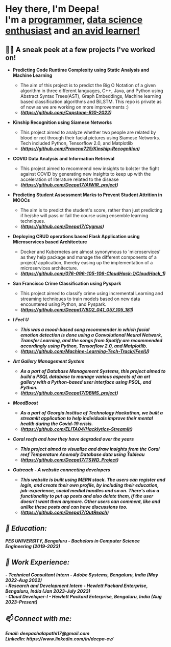 <h1>Hey there, I'm Deepa! <br/> I'm a <a href="https://github.com/Deepa17">programmer</a>, 
  <a href="https://www.linkedin.com/in/deepa-cv/">data science enthusiast</a> and  
  <a href="https://www.linkedin.com/in/deepa-cv/"> an avid learner! </a> </h1>

<h2>👨‍💻 A sneak peek at a few projects I've worked on!</h2>

- <b>Predicting Code Runtime Complexity using Static Analysis and Machine Learning</b>
  - The aim of this project is to predict the Big O Notation of a given algorithm in three different languages, C++, Java, and Python using Abstract Syntax Trees(AST), Graph Embeddings, Machine learning based classification algorithms and BiLSTM. This repo is private as of now as we are working on more improvements :)
  - <b><i>(https://github.com/Capstone-B10-2022)</b></i>

- <b>Kinship Recognition using Siamese Networks</b>
  - This project aimed to analyze whether two people are related by blood or not through their facial pictures using Siamese Networks. Tech included Python, Tensorflow 2.0, and Matplotlib
  - <b><i> (https://github.com/Pravena725/Kinship-Recognition)</b></i>

- <b>COVID Data Analysis and Information Retrieval</b>
  - This project aimed to recommend new insights to bolster the fight against COVID by generating new insights to keep up with the acceleration of literature related to the disease
  - <b><i>(https://github.com/Deepa17/AIWIR_project)</b></i>
  
- <b>Predicting Student Assessment Marks to Prevent Student Attrition in MOOCs</b>
  - The aim is to predict the student's score, rather than just predicting if he/she will pass or fail the course using ensemble learning techniques.
  - <b><i> (https://github.com/Deepa17/Cygnus) </b></i>

- <b>Deploying CRUD operations based Flask Application using Microservices based Architecture </b>
  - Docker and Kubernetes are almost synonymous to 'microservices' as they help package and manage the different components of a project/ application, thereby easing up the implementation of a microservices architecture.
  - <b><i> (https://github.com/076-096-105-106-CloudHack-1/CloudHack_1) </b></i>

- <b>San Francisco Crime Classification using Pyspark</b>
  - This project aimed to classify crime using incremental Learning and streaming techniques to train models based on new data encountered using Python, and Pyspark.
  - <b><i> (https://github.com/Deepa17/BD2_041_057_105_181)

- <b>I Feel U</b>
  - This was a mood-based song recommender in which facial emotion detection is done using a Convolutional Neural Network, Transfer Learning, and the songs from Spotify are recommended accordingly using Python, Tensorflow 2.0, and Matplotlib.
  - <b><i> (https://github.com/Machine-Learning-Tech-Track/IFeelU) </b></i>

- <b>Art Gallery Management System</b>
  - As a part of Database Management Systems, this project aimed to build a PSQL database to manage various aspects of an art gallery with a Python-based user interface using PSQL, and Python.
  - <b><i> (https://github.com/Deepa17/DBMS_project) </b></i>

- <b>MoodBoost</b>
  - As a part of Georgia Institue of Technology Hackathon,  we built a streamlit application to help individuals improve their mental health during the Covid-19 crisis.
  - <b><i> (https://github.com/ELITA04/Hacklytics-Streamlit) </b></i>

- <b>Coral reefs and how they have degraded over the years</b>
  - This project aimed to visualize and draw insights from the Coral reef Temperature Anomaly Database data using Tableau
  - <b><i> (https://github.com/Deepa17/TSWD_Project) </b></i>

- <b>Outreach - A website connecting developers </b>
  - This website is built using MERN stack. The users can register and login, and create their own profile, by including their education, job-experience, social medial handles and so on. There's also a functionality to put up posts and also delete them, if the user doesn't want them anymore. Other users can comment, like and unlike these posts and can have discussions too. 
  - <b><i> (https://github.com/Deepa17/OutReach) </b></i>
  
<h2>🏫 Education: </h2>
PES UNIVERSITY, Bengaluru - Bachelors in Computer Science Engineering (2019-2023) <br>

<h2>🏢 Work Experience: </h2>
- Technical Consultant Intern - Adobe Systems, Bengaluru, India (May 2022-Aug 2022) <br>
- Research and Development Intern - Hewlett Packard Enterprise, Bengaluru, India (Jan 2023-July 2023) <br>
- Cloud Developer-I - Hewlett Packard Enterprise, Bengaluru, India (Aug 2023-Present) <br>

<h2>📫 Connect with me:</h2>
<b> Email:</b> <i>deepachalapathi17@gmail.com</i> <br>
<b> LinkedIn:</b> <i>https://www.linkedin.com/in/deepa-cv/</i>
